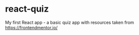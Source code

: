 # react-quiz
My first React app - a basic quiz app with resources taken from https://frontendmentor.io/

